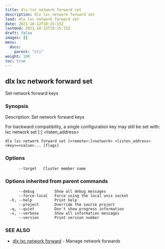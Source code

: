 ```yaml
---
title: dlx lxc network forward set
description: dlx lxc network forward set
lead: dlx lxc network forward set
date: 2021-10-12T10:25:15Z
lastmod: 2021-10-12T10:25:15Z
draft: false
images: []
menu:
  docs:
    parent: "cli"
weight: 100
toc: true
---
```

## dlx lxc network forward set

Set network forward keys

### Synopsis

Description:
  Set network forward keys

  For backward compatibility, a single configuration key may still be set with:
      lxc network set [<remote>:]<network> <listen_address> <key> <value>



```
dlx lxc network forward set [<remote>:]<network> <listen_address> <key>=<value>... [flags]
```

### Options

```
      --target   Cluster member name
```

### Options inherited from parent commands

```
      --debug         Show all debug messages
      --force-local   Force using the local unix socket
  -h, --help          Print help
      --project       Override the source project
  -q, --quiet         Don't show progress information
  -v, --verbose       Show all information messages
      --version       Print version number
```

### SEE ALSO

* [dlx lxc network forward](/docs/cmd/dlx_lxc_network_forward)	 - Manage network forwards

